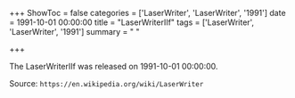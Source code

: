 +++
ShowToc = false
categories = ['LaserWriter', 'LaserWriter', '1991']
date = 1991-10-01 00:00:00
title = "LaserWriterIIf"
tags = ['LaserWriter', 'LaserWriter', '1991']
summary = " "

+++

The LaserWriterIIf was released on 1991-10-01 00:00:00.

Source: `https://en.wikipedia.org/wiki/LaserWriter`


